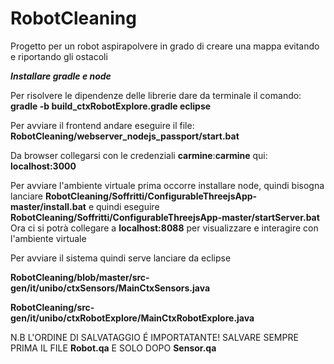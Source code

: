 # RobotCleaning
Progetto per un robot aspirapolvere in grado di creare una mappa evitando e riportando gli ostacoli

***Installare gradle e node***

Per risolvere le dipendenze delle librerie dare da terminale il comando:
**gradle -b build_ctxRobotExplore.gradle eclipse**

Per avviare il frontend andare eseguire il file:
**RobotCleaning/webserver_nodejs_passport/start.bat**

Da browser collegarsi con le credenziali **carmine**:**carmine** qui:
**localhost:3000**

Per avviare l'ambiente virtuale prima occorre installare node, quindi bisogna lanciare
**RobotCleaning/Soffritti/ConfigurableThreejsApp-master/install.bat**
e quindi eseguire
**RobotCleaning/Soffritti/ConfigurableThreejsApp-master/startServer.bat**
Ora ci si potrà collegare a
**localhost:8088**
per visualizzare e interagire con l'ambiente virtuale

Per avviare il sistema quindi serve lanciare da eclipse

**RobotCleaning/blob/master/src-gen/it/unibo/ctxSensors/MainCtxSensors.java**

**RobotCleaning/src-gen/it/unibo/ctxRobotExplore/MainCtxRobotExplore.java**


N.B L'ORDINE DI SALVATAGGIO É IMPORTATANTE! SALVARE SEMPRE PRIMA IL FILE **Robot.qa** E SOLO DOPO **Sensor.qa**


 
